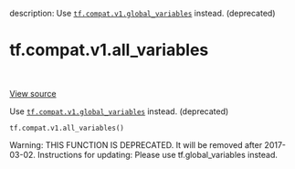 description: Use <a href="../../../tf/compat/v1/global_variables.md"><code>tf.compat.v1.global_variables</code></a> instead. (deprecated)

<div itemscope itemtype="http://developers.google.com/ReferenceObject">
<meta itemprop="name" content="tf.compat.v1.all_variables" />
<meta itemprop="path" content="Stable" />
</div>

# tf.compat.v1.all_variables

<!-- Insert buttons and diff -->

<table class="tfo-notebook-buttons tfo-api nocontent" align="left">

</table>

<a target="_blank" href="/code/stable/tensorflow/python/ops/variables.py">View source</a>



Use <a href="../../../tf/compat/v1/global_variables.md"><code>tf.compat.v1.global_variables</code></a> instead. (deprecated)

<pre class="devsite-click-to-copy prettyprint lang-py tfo-signature-link">
<code>tf.compat.v1.all_variables()
</code></pre>



<!-- Placeholder for "Used in" -->

Warning: THIS FUNCTION IS DEPRECATED. It will be removed after 2017-03-02.
Instructions for updating:
Please use tf.global_variables instead.